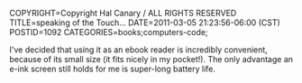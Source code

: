 COPYRIGHT=Copyright Hal Canary / ALL RIGHTS RESERVED
TITLE=speaking of the Touch...
DATE=2011-03-05 21:23:56-06:00 (CST)
POSTID=1092
CATEGORIES=books;computers-code;

I've decided that using it as an ebook reader is incredibly convenient, because of its small size (it fits nicely in my pocket!). The only advantage an e-ink screen still holds for me is super-long battery life.
